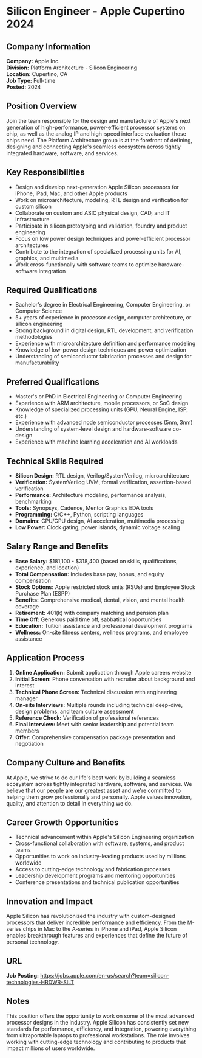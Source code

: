 # Silicon Engineer - Apple Cupertino 2024

## Company Information
**Company:** Apple Inc.  
**Division:** Platform Architecture - Silicon Engineering  
**Location:** Cupertino, CA  
**Job Type:** Full-time  
**Posted:** 2024  

## Position Overview
Join the team responsible for the design and manufacture of Apple's next generation of high-performance, power-efficient processor systems on chip, as well as the analog IP and high-speed interface evaluation those chips need. The Platform Architecture group is at the forefront of defining, designing and connecting Apple's seamless ecosystem across tightly integrated hardware, software, and services.

## Key Responsibilities
- Design and develop next-generation Apple Silicon processors for iPhone, iPad, Mac, and other Apple products
- Work on microarchitecture, modeling, RTL design and verification for custom silicon
- Collaborate on custom and ASIC physical design, CAD, and IT infrastructure
- Participate in silicon prototyping and validation, foundry and product engineering
- Focus on low power design techniques and power-efficient processor architectures
- Contribute to the integration of specialized processing units for AI, graphics, and multimedia
- Work cross-functionally with software teams to optimize hardware-software integration

## Required Qualifications
- Bachelor's degree in Electrical Engineering, Computer Engineering, or Computer Science
- 5+ years of experience in processor design, computer architecture, or silicon engineering
- Strong background in digital design, RTL development, and verification methodologies
- Experience with microarchitecture definition and performance modeling
- Knowledge of low-power design techniques and power optimization
- Understanding of semiconductor fabrication processes and design for manufacturability

## Preferred Qualifications
- Master's or PhD in Electrical Engineering or Computer Engineering
- Experience with ARM architecture, mobile processors, or SoC design
- Knowledge of specialized processing units (GPU, Neural Engine, ISP, etc.)
- Experience with advanced node semiconductor processes (5nm, 3nm)
- Understanding of system-level design and hardware-software co-design
- Experience with machine learning acceleration and AI workloads

## Technical Skills Required
- **Silicon Design:** RTL design, Verilog/SystemVerilog, microarchitecture
- **Verification:** SystemVerilog UVM, formal verification, assertion-based verification
- **Performance:** Architecture modeling, performance analysis, benchmarking
- **Tools:** Synopsys, Cadence, Mentor Graphics EDA tools
- **Programming:** C/C++, Python, scripting languages
- **Domains:** CPU/GPU design, AI acceleration, multimedia processing
- **Low Power:** Clock gating, power islands, dynamic voltage scaling

## Salary Range and Benefits
- **Base Salary:** $181,100 - $318,400 (based on skills, qualifications, experience, and location)
- **Total Compensation:** Includes base pay, bonus, and equity compensation
- **Stock Options:** Apple restricted stock units (RSUs) and Employee Stock Purchase Plan (ESPP)
- **Benefits:** Comprehensive medical, dental, vision, and mental health coverage
- **Retirement:** 401(k) with company matching and pension plan
- **Time Off:** Generous paid time off, sabbatical opportunities
- **Education:** Tuition assistance and professional development programs
- **Wellness:** On-site fitness centers, wellness programs, and employee assistance

## Application Process
1. **Online Application:** Submit application through Apple careers website
2. **Initial Screen:** Phone conversation with recruiter about background and interest
3. **Technical Phone Screen:** Technical discussion with engineering manager
4. **On-site Interviews:** Multiple rounds including technical deep-dive, design problems, and team culture assessment
5. **Reference Check:** Verification of professional references
6. **Final Interview:** Meet with senior leadership and potential team members
7. **Offer:** Comprehensive compensation package presentation and negotiation

## Company Culture and Benefits
At Apple, we strive to do our life's best work by building a seamless ecosystem across tightly integrated hardware, software, and services. We believe that our people are our greatest asset and we're committed to helping them grow professionally and personally. Apple values innovation, quality, and attention to detail in everything we do.

## Career Growth Opportunities
- Technical advancement within Apple's Silicon Engineering organization
- Cross-functional collaboration with software, systems, and product teams
- Opportunities to work on industry-leading products used by millions worldwide
- Access to cutting-edge technology and fabrication processes
- Leadership development programs and mentoring opportunities
- Conference presentations and technical publication opportunities

## Innovation and Impact
Apple Silicon has revolutionized the industry with custom-designed processors that deliver incredible performance and efficiency. From the M-series chips in Mac to the A-series in iPhone and iPad, Apple Silicon enables breakthrough features and experiences that define the future of personal technology.

## URL
**Job Posting:** https://jobs.apple.com/en-us/search?team=silicon-technologies-HRDWR-SILT

## Notes
This position offers the opportunity to work on some of the most advanced processor designs in the industry. Apple Silicon has consistently set new standards for performance, efficiency, and integration, powering everything from ultraportable laptops to professional workstations. The role involves working with cutting-edge technology and contributing to products that impact millions of users worldwide.
